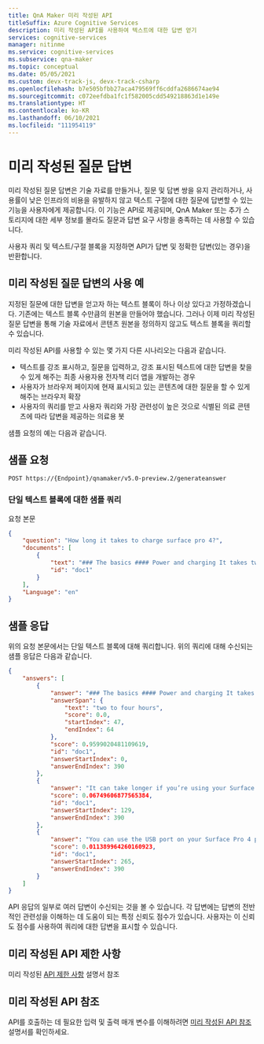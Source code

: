 ```yaml
---
title: QnA Maker 미리 작성된 API
titleSuffix: Azure Cognitive Services
description: 미리 작성된 API를 사용하여 텍스트에 대한 답변 얻기
services: cognitive-services
manager: nitinme
ms.service: cognitive-services
ms.subservice: qna-maker
ms.topic: conceptual
ms.date: 05/05/2021
ms.custom: devx-track-js, devx-track-csharp
ms.openlocfilehash: b7e505bfbb27aca479569ff6cddfa2686674ae94
ms.sourcegitcommit: c072eefdba1fc1f582005cdd549218863d1e149e
ms.translationtype: HT
ms.contentlocale: ko-KR
ms.lasthandoff: 06/10/2021
ms.locfileid: "111954119"
---
```

# <a name="prebuilt-question-answering"></a>미리 작성된 질문 답변

미리 작성된 질문 답변은 기술 자료를 만들거나, 질문 및 답변 쌍을 유지 관리하거나, 사용률이 낮은 인프라의 비용을 유발하지 않고 텍스트 구절에 대한 질문에 답변할 수 있는 기능을 사용자에게 제공합니다. 이 기능은 API로 제공되며, QnA Maker 또는 추가 스토리지에 대한 세부 정보를 몰라도 질문과 답변 요구 사항을 충족하는 데 사용할 수 있습니다.

사용자 쿼리 및 텍스트/구절 블록을 지정하면 API가 답변 및 정확한 답변(있는 경우)을 반환합니다. 

<a name="qna-entity"></a>


## <a name="example-usage-of-prebuilt-question-answering"></a>미리 작성된 질문 답변의 사용 예

지정된 질문에 대한 답변을 얻고자 하는 텍스트 블록이 하나 이상 있다고 가정하겠습니다. 기존에는 텍스트 블록 수만큼의 원본을 만들어야 했습니다. 그러나 이제 미리 작성된 질문 답변을 통해 기술 자료에서 콘텐츠 원본을 정의하지 않고도 텍스트 블록을 쿼리할 수 있습니다. 

미리 작성된 API를 사용할 수 있는 몇 가지 다른 시나리오는 다음과 같습니다.

* 텍스트를 강조 표시하고, 질문을 입력하고, 강조 표시된 텍스트에 대한 답변을 찾을 수 있게 해주는 최종 사용자용 전자책 리더 앱을 개발하는 경우 
* 사용자가 브라우저 페이지에 현재 표시되고 있는 콘텐츠에 대한 질문을 할 수 있게 해주는 브라우저 확장
* 사용자의 쿼리를 받고 사용자 쿼리와 가장 관련성이 높은 것으로 식별된 의료 콘텐츠에 따라 답변을 제공하는 의료용 봇 

샘플 요청의 예는 다음과 같습니다.

## <a name="sample-request"></a>샘플 요청
```
POST https://{Endpoint}/qnamaker/v5.0-preview.2/generateanswer
```

### <a name="sample-query-over-a-single-block-of-text"></a>단일 텍스트 블록에 대한 샘플 쿼리

요청 본문

```json
{
    "question": "How long it takes to charge surface pro 4?",
    "documents": [
        {
            "text": "### The basics #### Power and charging It takes two to four hours to charge the Surface Pro 4 battery fully from an empty state. It can take longer if you’re using your Surface for power-intensive activities like gaming or video streaming while you’re charging it. You can use the USB port on your Surface Pro 4 power supply to charge other devices, like a phone, while your Surface charges.",
            "id": "doc1"
        }
    ],
    "Language": "en"
}
```
## <a name="sample-response"></a>샘플 응답

위의 요청 본문에서는 단일 텍스트 블록에 대해 쿼리합니다. 위의 쿼리에 대해 수신되는 샘플 응답은 다음과 같습니다.

```json
{
    "answers": [
        {
            "answer": "### The basics #### Power and charging It takes two to four hours to charge the Surface Pro 4 battery fully from an empty state. It can take longer if you’re using your Surface for power-intensive activities like gaming or video streaming while you’re charging it. You can use the USB port on your Surface Pro 4 power supply to charge other devices, like a phone, while your Surface charges.",
            "answerSpan": {
                "text": "two to four hours",
                "score": 0.0,
                "startIndex": 47,
                "endIndex": 64
            },
            "score": 0.9599020481109619,
            "id": "doc1",
            "answerStartIndex": 0,
            "answerEndIndex": 390
        },
        {
            "answer": "It can take longer if you’re using your Surface for power-intensive activities like gaming or video streaming while you’re charging it. You can use the USB port on your Surface Pro 4 power supply to charge other devices, like a phone, while your Surface charges.",
            "score": 0.06749606877565384,
            "id": "doc1",
            "answerStartIndex": 129,
            "answerEndIndex": 390
        },
        {
            "answer": "You can use the USB port on your Surface Pro 4 power supply to charge other devices, like a phone, while your Surface charges.",
            "score": 0.011389964260160923,
            "id": "doc1",
            "answerStartIndex": 265,
            "answerEndIndex": 390
        }
    ]
}
```
API 응답의 일부로 여러 답변이 수신되는 것을 볼 수 있습니다. 각 답변에는 답변의 전반적인 관련성을 이해하는 데 도움이 되는 특정 신뢰도 점수가 있습니다. 사용자는 이 신뢰도 점수를 사용하여 쿼리에 대한 답변을 표시할 수 있습니다.

## <a name="prebuilt-api-limits"></a>미리 작성된 API 제한 사항 

미리 작성된 [API 제한 사항](../limits.md#prebuilt-question-answering-limits) 설명서 참조 

## <a name="prebuilt-api-reference"></a>미리 작성된 API 참조
API를 호출하는 데 필요한 입력 및 출력 매개 변수를 이해하려면 [미리 작성된 API 참조](/rest/api/cognitiveservices-qnamaker/qnamaker5.0preview2/prebuilt/generateanswer) 설명서를 확인하세요.
